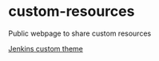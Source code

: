 # custom-resources
Public webpage to share custom resources

[Jenkins custom theme](jenkins-custom-theme)

